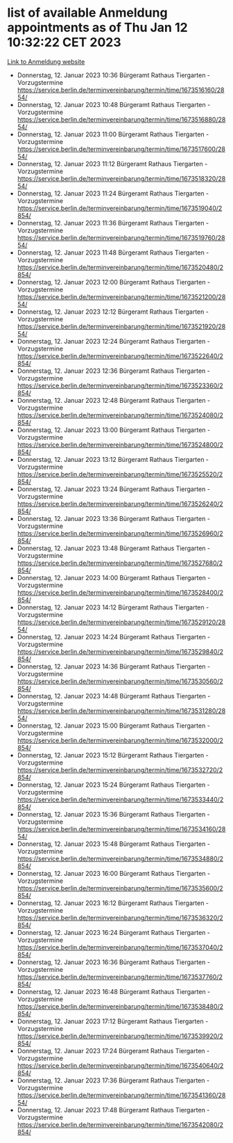 # list of available Anmeldung appointments as of Thu Jan 12 10:32:22 CET 2023
[Link to Anmeldung website](https://service.berlin.de/terminvereinbarung/termin/tag.php?termin=0&anliegen[]=120686&dienstleisterlist=122210,122217,327316,122219,327312,122227,327314,122231,327346,122243,327348,122252,329742,122260,329745,122262,329748,122254,329751,122271,327278,122273,327274,122277,327276,330436,122280,327294,122282,327290,122284,327292,327539,122291,327270,122285,327266,122286,327264,122296,327268,150230,329760,122301,327282,122297,327286,122294,327284,122312,329763,122314,329775,122304,327330,122311,327334,122309,327332,122281,327352,122279,329772,122276,327324,122274,327326,122267,329766,122246,327318,122251,327320,122257,327322,122208,327298,122226,327300,121362,121364&herkunft=http%3A%2F%2Fservice.berlin.de%2Fdienstleistung%2F120686%2F)
- Donnerstag, 12. Januar 2023 10:36 Bürgeramt Rathaus Tiergarten - Vorzugstermine https://service.berlin.de/terminvereinbarung/termin/time/1673516160/2854/
- Donnerstag, 12. Januar 2023 10:48 Bürgeramt Rathaus Tiergarten - Vorzugstermine https://service.berlin.de/terminvereinbarung/termin/time/1673516880/2854/
- Donnerstag, 12. Januar 2023 11:00 Bürgeramt Rathaus Tiergarten - Vorzugstermine https://service.berlin.de/terminvereinbarung/termin/time/1673517600/2854/
- Donnerstag, 12. Januar 2023 11:12 Bürgeramt Rathaus Tiergarten - Vorzugstermine https://service.berlin.de/terminvereinbarung/termin/time/1673518320/2854/
- Donnerstag, 12. Januar 2023 11:24 Bürgeramt Rathaus Tiergarten - Vorzugstermine https://service.berlin.de/terminvereinbarung/termin/time/1673519040/2854/
- Donnerstag, 12. Januar 2023 11:36 Bürgeramt Rathaus Tiergarten - Vorzugstermine https://service.berlin.de/terminvereinbarung/termin/time/1673519760/2854/
- Donnerstag, 12. Januar 2023 11:48 Bürgeramt Rathaus Tiergarten - Vorzugstermine https://service.berlin.de/terminvereinbarung/termin/time/1673520480/2854/
- Donnerstag, 12. Januar 2023 12:00 Bürgeramt Rathaus Tiergarten - Vorzugstermine https://service.berlin.de/terminvereinbarung/termin/time/1673521200/2854/
- Donnerstag, 12. Januar 2023 12:12 Bürgeramt Rathaus Tiergarten - Vorzugstermine https://service.berlin.de/terminvereinbarung/termin/time/1673521920/2854/
- Donnerstag, 12. Januar 2023 12:24 Bürgeramt Rathaus Tiergarten - Vorzugstermine https://service.berlin.de/terminvereinbarung/termin/time/1673522640/2854/
- Donnerstag, 12. Januar 2023 12:36 Bürgeramt Rathaus Tiergarten - Vorzugstermine https://service.berlin.de/terminvereinbarung/termin/time/1673523360/2854/
- Donnerstag, 12. Januar 2023 12:48 Bürgeramt Rathaus Tiergarten - Vorzugstermine https://service.berlin.de/terminvereinbarung/termin/time/1673524080/2854/
- Donnerstag, 12. Januar 2023 13:00 Bürgeramt Rathaus Tiergarten - Vorzugstermine https://service.berlin.de/terminvereinbarung/termin/time/1673524800/2854/
- Donnerstag, 12. Januar 2023 13:12 Bürgeramt Rathaus Tiergarten - Vorzugstermine https://service.berlin.de/terminvereinbarung/termin/time/1673525520/2854/
- Donnerstag, 12. Januar 2023 13:24 Bürgeramt Rathaus Tiergarten - Vorzugstermine https://service.berlin.de/terminvereinbarung/termin/time/1673526240/2854/
- Donnerstag, 12. Januar 2023 13:36 Bürgeramt Rathaus Tiergarten - Vorzugstermine https://service.berlin.de/terminvereinbarung/termin/time/1673526960/2854/
- Donnerstag, 12. Januar 2023 13:48 Bürgeramt Rathaus Tiergarten - Vorzugstermine https://service.berlin.de/terminvereinbarung/termin/time/1673527680/2854/
- Donnerstag, 12. Januar 2023 14:00 Bürgeramt Rathaus Tiergarten - Vorzugstermine https://service.berlin.de/terminvereinbarung/termin/time/1673528400/2854/
- Donnerstag, 12. Januar 2023 14:12 Bürgeramt Rathaus Tiergarten - Vorzugstermine https://service.berlin.de/terminvereinbarung/termin/time/1673529120/2854/
- Donnerstag, 12. Januar 2023 14:24 Bürgeramt Rathaus Tiergarten - Vorzugstermine https://service.berlin.de/terminvereinbarung/termin/time/1673529840/2854/
- Donnerstag, 12. Januar 2023 14:36 Bürgeramt Rathaus Tiergarten - Vorzugstermine https://service.berlin.de/terminvereinbarung/termin/time/1673530560/2854/
- Donnerstag, 12. Januar 2023 14:48 Bürgeramt Rathaus Tiergarten - Vorzugstermine https://service.berlin.de/terminvereinbarung/termin/time/1673531280/2854/
- Donnerstag, 12. Januar 2023 15:00 Bürgeramt Rathaus Tiergarten - Vorzugstermine https://service.berlin.de/terminvereinbarung/termin/time/1673532000/2854/
- Donnerstag, 12. Januar 2023 15:12 Bürgeramt Rathaus Tiergarten - Vorzugstermine https://service.berlin.de/terminvereinbarung/termin/time/1673532720/2854/
- Donnerstag, 12. Januar 2023 15:24 Bürgeramt Rathaus Tiergarten - Vorzugstermine https://service.berlin.de/terminvereinbarung/termin/time/1673533440/2854/
- Donnerstag, 12. Januar 2023 15:36 Bürgeramt Rathaus Tiergarten - Vorzugstermine https://service.berlin.de/terminvereinbarung/termin/time/1673534160/2854/
- Donnerstag, 12. Januar 2023 15:48 Bürgeramt Rathaus Tiergarten - Vorzugstermine https://service.berlin.de/terminvereinbarung/termin/time/1673534880/2854/
- Donnerstag, 12. Januar 2023 16:00 Bürgeramt Rathaus Tiergarten - Vorzugstermine https://service.berlin.de/terminvereinbarung/termin/time/1673535600/2854/
- Donnerstag, 12. Januar 2023 16:12 Bürgeramt Rathaus Tiergarten - Vorzugstermine https://service.berlin.de/terminvereinbarung/termin/time/1673536320/2854/
- Donnerstag, 12. Januar 2023 16:24 Bürgeramt Rathaus Tiergarten - Vorzugstermine https://service.berlin.de/terminvereinbarung/termin/time/1673537040/2854/
- Donnerstag, 12. Januar 2023 16:36 Bürgeramt Rathaus Tiergarten - Vorzugstermine https://service.berlin.de/terminvereinbarung/termin/time/1673537760/2854/
- Donnerstag, 12. Januar 2023 16:48 Bürgeramt Rathaus Tiergarten - Vorzugstermine https://service.berlin.de/terminvereinbarung/termin/time/1673538480/2854/
- Donnerstag, 12. Januar 2023 17:12 Bürgeramt Rathaus Tiergarten - Vorzugstermine https://service.berlin.de/terminvereinbarung/termin/time/1673539920/2854/
- Donnerstag, 12. Januar 2023 17:24 Bürgeramt Rathaus Tiergarten - Vorzugstermine https://service.berlin.de/terminvereinbarung/termin/time/1673540640/2854/
- Donnerstag, 12. Januar 2023 17:36 Bürgeramt Rathaus Tiergarten - Vorzugstermine https://service.berlin.de/terminvereinbarung/termin/time/1673541360/2854/
- Donnerstag, 12. Januar 2023 17:48 Bürgeramt Rathaus Tiergarten - Vorzugstermine https://service.berlin.de/terminvereinbarung/termin/time/1673542080/2854/
